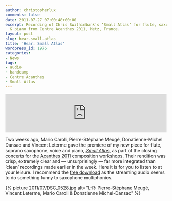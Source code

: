 ```yaml
---
author: christopherlux
comments: false
date: 2011-07-27 07:00:48+00:00
excerpt: Recording of Chris Swithinbank's ‘Small Atlas’ for flute, saxophone, voice
  & piano from Centre Acanthes 2011, Metz, France.
layout: post
slug: hear-small-atlas
title: 'Hear: Small Atlas'
wordpress_id: 1976
categories:
- News
tags:
- audio
- bandcamp
- Centre Acanthes
- Small Atlas
---
```


<p><iframe style="border: 0; width: 100%; height: 120px;" src="http://bandcamp.com/EmbeddedPlayer/track=1152711033/size=large/bgcol=ffffff/linkcol=0687f5/tracklist=false/artwork=small/transparent=true/" seamless><a href="http://hear.chrisswithinbank.net/track/small-atlas">Small Atlas by Mario Caroli, Pierre-Stéphane Meugé, Donatienne Michel-Dansac &amp; Vincent Leterme</a></iframe></p>

Two weeks ago, Mario Caroli, Pierre-Stéphane Meugé, Donatienne-Michel Dansac and Vincent Leterme gave the premiere of my new piece for flute, soprano saxophone, voice and piano, [_Small Atlas_](http://www.chrisswithinbank.net/2011/05/small-atlas/), as part of the closing concerts for the [Acanthes 2011](http://www.acanthes.com/) composition workshops. Their rendition was crisp, extremely clear and — unsurprisingly — far more integrated than ‘clean’ recordings made earlier in the week. Here it is for you to listen to at your leisure. I recommend the [free download](http://hear.chrisswithinbank.net/track/small-atlas) as the streaming audio seems to do something funny to saxophone multiphonics.

{% picture 2011/07/DSC_0528.jpg alt="L-R: Pierre-Stéphane Meugé, Vincent Leterme, Mario Caroli & Donatienne Michel-Dansac" %}
